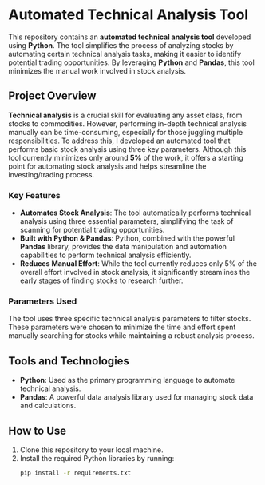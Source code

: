 # Automated Technical Analysis Tool

This repository contains an **automated technical analysis tool** developed using **Python**. The tool simplifies the process of analyzing stocks by automating certain technical analysis tasks, making it easier to identify potential trading opportunities. By leveraging **Python** and **Pandas**, this tool minimizes the manual work involved in stock analysis.

## Project Overview

**Technical analysis** is a crucial skill for evaluating any asset class, from stocks to commodities. However, performing in-depth technical analysis manually can be time-consuming, especially for those juggling multiple responsibilities. To address this, I developed an automated tool that performs basic stock analysis using three key parameters. Although this tool currently minimizes only around **5%** of the work, it offers a starting point for automating stock analysis and helps streamline the investing/trading process.

### Key Features
- **Automates Stock Analysis**: The tool automatically performs technical analysis using three essential parameters, simplifying the task of scanning for potential trading opportunities.
- **Built with Python & Pandas**: Python, combined with the powerful **Pandas** library, provides the data manipulation and automation capabilities to perform technical analysis efficiently.
- **Reduces Manual Effort**: While the tool currently reduces only 5% of the overall effort involved in stock analysis, it significantly streamlines the early stages of finding stocks to research further.

### Parameters Used
The tool uses three specific technical analysis parameters to filter stocks. These parameters were chosen to minimize the time and effort spent manually searching for stocks while maintaining a robust analysis process.

## Tools and Technologies
- **Python**: Used as the primary programming language to automate technical analysis.
- **Pandas**: A powerful data analysis library used for managing stock data and calculations.

## How to Use
1. Clone this repository to your local machine.
2. Install the required Python libraries by running:
   ```bash
   pip install -r requirements.txt
